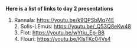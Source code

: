 **Here is a list of links to day 2 presentations**
  1. Rannala: https://youtu.be/k9QPSbMq74E  
	2. Solis-LEmus: https://youtu.be/_Q53Q8eKw48  
	3. Flot: https://youtu.be/wYtiu_Ep-B8  
	4. Flouri: https://youtu.be/KIsTKc04Vs4
